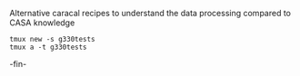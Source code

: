Alternative caracal recipes to understand the data processing compared to CASA knowledge

```
tmux new -s g330tests
tmux a -t g330tests
```

-fin-
